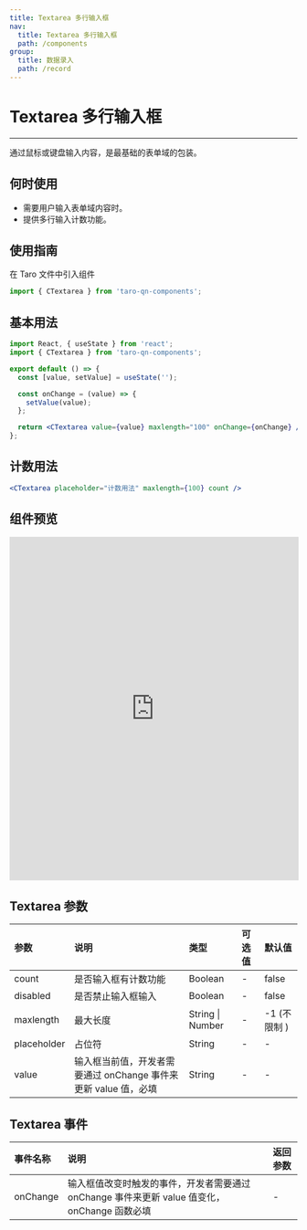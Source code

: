 ```yaml
---
title: Textarea 多行输入框
nav:
  title: Textarea 多行输入框
  path: /components
group:
  title: 数据录入
  path: /record
---
```


# Textarea 多行输入框

---

通过鼠标或键盘输入内容，是最基础的表单域的包装。

## 何时使用

- 需要用户输入表单域内容时。
- 提供多行输入计数功能。

## 使用指南

在 Taro 文件中引入组件

```js
import { CTextarea } from 'taro-qn-components';
```

## 基本用法

```jsx | pure
import React, { useState } from 'react';
import { CTextarea } from 'taro-qn-components';

export default () => {
  const [value, setValue] = useState('');

  const onChange = (value) => {
    setValue(value);
  };

  return <CTextarea value={value} maxlength="100" onChange={onChange} />;
};
```

## 计数用法

```jsx | pure
<CTextarea placeholder="计数用法" maxlength={100} count />
```

## 组件预览

<iframe style="width:100%; height: 600px; border: 1px solid #ddd" src="https://ui.shuyun.com/example/#/pages/record/textarea/index"></iframe>

## Textarea 参数

| 参数        | 说明                                                            | 类型             | 可选值 | 默认值       |
| :---------- | :-------------------------------------------------------------- | :--------------- | :----- | :----------- |
| count       | 是否输入框有计数功能                                            | Boolean          | -      | false        |
| disabled    | 是否禁止输入框输入                                              | Boolean          | -      | false        |
| maxlength   | 最大长度                                                        | String \| Number | -      | -1 (不限制 ) |
| placeholder | 占位符                                                          | String           | -      | -            |
| value       | 输入框当前值，开发者需要通过 onChange 事件来更新 value 值，必填 | String           | -      | -            |

## Textarea 事件

| 事件名称 | 说明                                                                                         | 返回参数 |
| :------- | :------------------------------------------------------------------------------------------- | :------- |
| onChange | 输入框值改变时触发的事件，开发者需要通过 onChange 事件来更新 value 值变化，onChange 函数必填 | -        |
